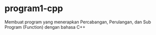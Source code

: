 # program1-cpp
Membuat program yang menerapkan Percabangan, Perulangan, dan Sub Program (Function) dengan bahasa C++
